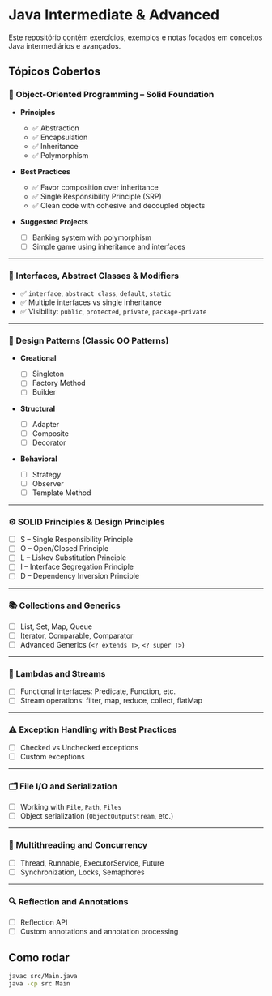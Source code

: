 # Java Intermediate & Advanced

Este repositório contém exercícios, exemplos e notas focados em conceitos Java intermediários e avançados.

## Tópicos Cobertos

### 🔷 Object-Oriented Programming – Solid Foundation

- **Principles**
    - ✅ Abstraction
    - ✅ Encapsulation
    - ✅ Inheritance
    - ✅ Polymorphism

- **Best Practices**
    - ✅ Favor composition over inheritance
    - ✅ Single Responsibility Principle (SRP)
    - ✅ Clean code with cohesive and decoupled objects

- **Suggested Projects**
    - ☐ Banking system with polymorphism
    - ☐ Simple game using inheritance and interfaces

---

### 🧩 Interfaces, Abstract Classes & Modifiers

- ✅ `interface`, `abstract class`, `default`, `static`
- ✅ Multiple interfaces vs single inheritance
- ✅ Visibility: `public`, `protected`, `private`, `package-private`

---

### 🧱 Design Patterns (Classic OO Patterns)

- **Creational**
    - ☐ Singleton
    - ☐ Factory Method
    - ☐ Builder

- **Structural**
    - ☐ Adapter
    - ☐ Composite
    - ☐ Decorator

- **Behavioral**
    - ☐ Strategy
    - ☐ Observer
    - ☐ Template Method

---

### ⚙️ SOLID Principles & Design Principles

- ☐ S – Single Responsibility Principle
- ☐ O – Open/Closed Principle
- ☐ L – Liskov Substitution Principle
- ☐ I – Interface Segregation Principle
- ☐ D – Dependency Inversion Principle

---

### 📚 Collections and Generics

- ☐ List, Set, Map, Queue
- ☐ Iterator, Comparable, Comparator
- ☐ Advanced Generics (`<? extends T>`, `<? super T>`)

---

### 🔀 Lambdas and Streams

- ☐ Functional interfaces: Predicate, Function, etc.
- ☐ Stream operations: filter, map, reduce, collect, flatMap

---

### ⚠️ Exception Handling with Best Practices

- ☐ Checked vs Unchecked exceptions
- ☐ Custom exceptions

---

### 🗂️ File I/O and Serialization

- ☐ Working with `File`, `Path`, `Files`
- ☐ Object serialization (`ObjectOutputStream`, etc.)

---

### 🧵 Multithreading and Concurrency

- ☐ Thread, Runnable, ExecutorService, Future
- ☐ Synchronization, Locks, Semaphores

---

### 🔍 Reflection and Annotations

- ☐ Reflection API
- ☐ Custom annotations and annotation processing

## Como rodar

```bash
javac src/Main.java
java -cp src Main